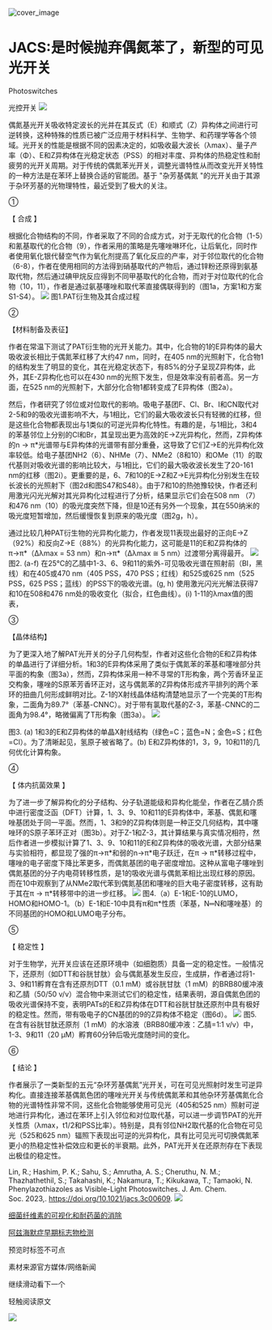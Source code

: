 ﻿![cover_image](https://mmbiz.qpic.cn/mmbiz_png/wzBk7nZmzgoY215u6EQNmLKUse8Aian4ITslrwvcefibYIqiceVQkcQ1an6zGlSHZfI4ZL98zTztsicQs4XUxbxduw/0?wx_fmt=png) 

#  JACS:是时候抛弃偶氮苯了，新型的可见光开关 
 


Photoswitches

光控开关
![](../asset/2024-02-27_cb244b1b22585fc68937d74779cfcc26_0.gif)

偶氮基光开关吸收特定波长的光并在其反式（E）和顺式（Z）异构体之间进行可逆转换，这种特殊的性质已被广泛应用于材料科学、生物学、和药理学等各个领域。光开关的性能是根据不同的因素决定的，如吸收最大波长（λmax）、量子产率（Φ）、E和Z异构体在光稳定状态（PSS）的相对丰度、异构体的热稳定性和耐疲劳的光开关周期。对于传统的偶氮苯光开关，调整光谱特性从而改变光开关特性的一种方法是在苯环上替换合适的官能团。基于 "杂芳基偶氮 "的光开关由于其源于杂环芳基的光物理特性，最近受到了极大的关注。

①

【 合成 】

根据化合物结构的不同，作者采取了不同的合成方式，对于无取代的化合物（1-5）和氰基取代的化合物（9），作者采用的策略是先噻唑啉环化，让后氧化，同时作者使用氧化银代替空气作为氧化剂提高了氧化反应的产率，对于邻位取代的化合物（6-8），作者在使用相同的方法得到硝基取代的产物后，通过锌粉还原得到氨基取代物，然后通过碘甲烷反应得到不同甲基取代的化合物，而对于对位取代的化合物（10，11），作者是通过氨基噻唑和取代苯直接偶联得到的（图1a，方案1和方案S1-S4）。
![](../asset/2024-02-27_3e4e7d3191796ec300cd6741071e93b9_1.png)
图1.PAT衍生物及其合成过程

②

【材料制备及表征】

作者在常温下测试了PAT衍生物的光开关能力。其中，化合物的1的E异构体的最大吸收波长相比于偶氮苯红移了大约47 nm，同时，在405 nm的光照射下，化合物1的结构发生了明显的变化，其在光稳定状态下，有85%的分子呈现Z异构体，此外，其E-Z异构化也可以在430 nm的光照下发生，但是效率没有前者高。另一方面，在525 nm的光照射下，大部分化合物1都转变成了E异构体（图2a）。

然后，作者研究了邻位或对位取代的影响。吸电子基团F、Cl、Br、I和CN取代对2-5和9的吸收光谱影响不大，与1相比，它们的最大吸收波长只有轻微的红移，但是这些化合物都表现出与1类似的可逆光异构化特性。有趣的是，与1相比，3和4的苯基邻位上分别的Cl和Br，其呈现出更为高效的E→Z光异构化，然而，Z异构体的n → π\*光谱带与E异构体的光谱带有部分重叠，这导致了它们Z→E的光异构化效率较低。给电子基团NH2（6）、NHMe（7）、NMe2（8和10）和OMe（11）的取代基则对吸收光谱的影响比较大，与1相比，它们的最大吸收波长发生了20-161 nm的红移（图2i）。更重要的是，6、7和10的E→Z和Z→E光异构化分别发生在较长波长的光照射下（图2d和图S47和S48）。由于7和10的热弛豫较快，作者还利用激光闪光光解对其光异构化过程进行了分析，结果显示它们会在508 nm （7）和476 nm（10）的吸光度突然下降，但是10还有另外一个现象，其在550纳米的吸光度短暂增加，然后缓慢恢复到原来的吸光度（图2g，h）。

通过比较几种PAT衍生物的光异构化能力，作者发现11表现出最好的正向E→Z（92%）和反向Z→E（88%）的光异构化能力，这可能是11的E和Z异构体的π→π\*（Δλmax = 53 nm）和n→π\*（Δλmax ≅ 5 nm）过渡带分离得最开。
![](../asset/2024-02-27_aead1ea2c5d65ee8350dce3f512f10dc_2.gif)
图2. (a-f) 在25°C的乙腈中1-3、6、9和11的紫外-可见吸收光谱在照射前（BI，黑线）和在405或470 nm（405 PSS，470 PSS；红线）和525或625 nm（525 PSS，625 PSS；蓝线）的PSS下的吸收光谱。(g, h) 使用激光闪光光解法获得7和10在508和476 nm处的吸收变化（拟合，红色曲线）。(i) 1-11的λmax值的图表，

③

【晶体结构】

为了更深入地了解PAT光开关的分子几何构型，作者对这些化合物的E和Z异构体的单晶进行了详细分析。1和3的E异构体采用了类似于偶氮苯的苯基和噻唑部分共平面的构象（图3a），然而，Z异构体采用一种不寻常的T形构象，两个芳香环呈正交构象，噻唑的S原苯芳香环正对，这与偶氮苯的Z异构体形成齐平排列的两个苯环的扭曲几何形成鲜明对比。Z-1的X射线晶体结构清楚地显示了一个完美的T形构象，二面角为89.7°（苯基-CNNC）。对于带有氯取代基的Z-3，苯基-CNNC的二面角为98.4°，略微偏离了T形构象（图3a）。
![](../asset/2024-02-27_fee8d5903bf633b0772ce614b2692006_3.gif)

图3. (a) 1和3的E和Z异构体的单晶X射线结构（绿色=C；蓝色=N；金色=S；红色=Cl）。为了清晰起见，氢原子被省略了。(b) E和Z异构体的1，3，9，10和11的几何优化计算构象。

④

【 体内抗菌效果 】

为了进一步了解异构化的分子结构、分子轨道能级和异构化能垒，作者在乙腈介质中进行密度泛函（DFT）计算，1、3、9、10和11的E异构体中，苯基、偶氮和噻唑基团处于同一平面。然而，1、3和9的Z异构体则是一种正交几何结构，其中噻唑环的S原子苯环正对（图3b）。对于Z-1和Z-3，其计算结果与真实情况相符，然后作者进一步模拟计算了1、3、9、10和11的E和Z异构体的吸收光谱，大部分结果与实验相符，都显现了强的π→π\*和弱的n→π\*电子跃迁，在π → π\*转移过程中，噻唑的电子密度下降比苯更多，而偶氮基团的电子密度增加。这种从富电子噻唑到偶氮基团的分子内电荷转移性质，是1的吸收光谱与偶氮苯相比出现红移的原因。而在10中观察到了从NMe2取代苯到偶氮基团和噻唑的巨大电子密度转移，这有助于其在π → π\*转移带中的进一步红移。
![](../asset/2024-02-27_f86a1145381d4348ad29685a8aca26cd_4.gif)
图4.（a）E-1和E-10的LUMO，HOMO和HOMO-1。（b）E-1和E-10中具有π和π\*性质（苯基，N═N和噻唑基）的不同基团的HOMO和LUMO电子分布。

⑤

【 稳定性 】

对于生物学，光开关应该在还原环境中（如细胞质）具备一定的稳定性。一般情况下，还原剂（如DTT和谷胱甘肽）会与偶氮基发生反应，生成肼，作者通过将1-3、9和11孵育在含有还原剂DTT（0.1 mM）或谷胱甘肽（1 mM）的BRB80缓冲液和乙腈（50/50 v/v）混合物中来测试它们的稳定性，结果表明，源自偶氮色团的吸收光谱保持不变，表明PATs的E和Z异构体在DTT和谷胱甘肽还原剂中具有极好的稳定性。然而，带有吸电子的CN基团的9的Z异构体不稳定（图6d）。
![](../asset/2024-02-27_f5f9ea3978a3b96bbbc3534fd5d69a17_5.gif)
图5. 在含有谷胱甘肽还原剂（1 mM）的水溶液（BRB80缓冲液：乙腈=1:1 v/v）中，1-3、9和11（20 μM）孵育60分钟后吸光度随时间的变化。

⑥

【 结论 】

作者展示了一类新型的五元“杂环芳基偶氮”光开关，可在可见光照射时发生可逆异构化。直接连接苯基偶氮色团的噻唑光开关与传统偶氮苯和其他杂环芳基偶氮化合物的光谱特性非常不同，这些化合物能够使用可见光（405和525 nm）照射可逆地进行异构化，通过在苯环上引入邻位和对位取代基，可以进一步调节PAT的光开关性质（λmax，t1/2和PSS比率）。特别是，具有邻位NH2取代基的化合物在可见光（525和625 nm）辐照下表现出可逆的光异构化，具有比可见光可切换偶氮苯更小的热稳定性补偿效应和更长的半衰期。此外，PAT光开关在还原剂存在下表现出极佳的稳定性。

Lin, R.; Hashim, P. K.; Sahu, S.; Amrutha, A. S.; Cheruthu, N. M.; Thazhathethil, S.; Takahashi, K.; Nakamura, T.; Kikukawa, T.; Tamaoki, N. Phenylazothiazoles as Visible-Light Photoswitches. J. Am. Chem. Soc. 2023,. https://doi.org/10.1021/jacs.3c00609.
![](../asset/2024-02-27_eb46ebd50de486a852e98de208de520d_6.png)


[细菌纤维素的可视化和耐药菌的消除](http://mp.weixin.qq.com/s?__biz=MzkzOTI1OTMwNg==&amp;mid=2247483811&amp;idx=1&amp;sn=497b8c4b0ff461323fb2e1c24e03312e&amp;chksm=c2f2e566f5856c702e030d1f5c01ae034d7ddc9705f2b363e6eca0c9e6e8e7f9a07fb30b0e09&amp;scene=21#wechat_redirect)



[阿兹海默症早期标志物检测](http://mp.weixin.qq.com/s?__biz=MzkzOTI1OTMwNg==&amp;mid=2247483762&amp;idx=1&amp;sn=440a62325ac837766d790470b2feb1ad&amp;chksm=c2f2e5b7f5856ca11307adc886208ba8631f4e6d1aff91f790f0ebce02f346d7467e9532211e&amp;scene=21#wechat_redirect)

预览时标签不可点

素材来源官方媒体/网络新闻

  继续滑动看下一个 

 轻触阅读原文 

  ![](http://mmbiz.qpic.cn/mmbiz_png/wzBk7nZmzgq7v9Dg22Sz7VtfIJUOJaRx0AfgRtlrKZzKwOhTlicicAor2tvrgf1LUONnpYH3wKPRRrtL6nCvs0tQ/0?wx_fmt=png)  

